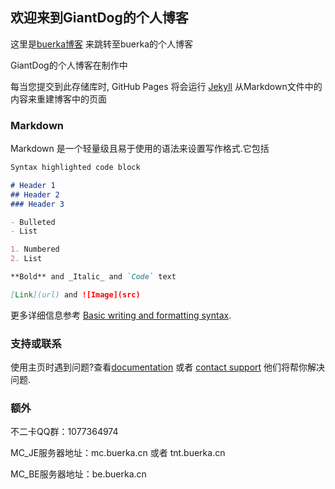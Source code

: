 ## 欢迎来到GiantDog的个人博客

这里是[buerka博客](https://www.buerka.cn) 来跳转至buerka的个人博客

GiantDog的个人博客在制作中

每当您提交到此存储库时, GitHub Pages 将会运行 [Jekyll](https://jekyllrb.com/) 从Markdown文件中的内容来重建博客中的页面
### Markdown

Markdown 是一个轻量级且易于使用的语法来设置写作格式.它包括

```markdown
Syntax highlighted code block

# Header 1
## Header 2
### Header 3

- Bulleted
- List

1. Numbered
2. List

**Bold** and _Italic_ and `Code` text

[Link](url) and ![Image](src)
```

更多详细信息参考 [Basic writing and formatting syntax](https://docs.github.com/en/github/writing-on-github/getting-started-with-writing-and-formatting-on-github/basic-writing-and-formatting-syntax).

### 支持或联系
使用主页时遇到问题?查看[documentation](https://docs.github.com/categories/github-pages-basics/) 或者 [contact support](https://support.github.com/contact) 他们将帮你解决问题.

### 额外

不二卡QQ群：1077364974

MC_JE服务器地址：mc.buerka.cn 或者 tnt.buerka.cn

MC_BE服务器地址：be.buerka.cn
